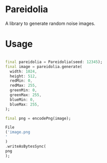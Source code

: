 # Pareidolia

A library to generate random noise images.

# Usage

```dart

final pareidolia = Pareidolia(seed: 12345);
final image = pareidolia.generate(
  width: 1024,
  height: 512,
  redMin: 0,
  redMax: 255,
  greenMin: 0,
  greenMax: 255,
  blueMin: 0,
  blueMax: 255,
);

final png = encodePng(image);

File
('image.png
'
)
.writeAsBytesSync(
png
);
```